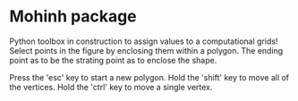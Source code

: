 # Mohinh package

Python toolbox in construction to assign values to a computational grids!
Select points in the figure by enclosing them within a polygon.
The ending point as to be the strating point as to enclose the shape.

Press the 'esc' key to start a new polygon.
Hold the 'shift' key to move all of the vertices.
Hold the 'ctrl' key to move a single vertex.